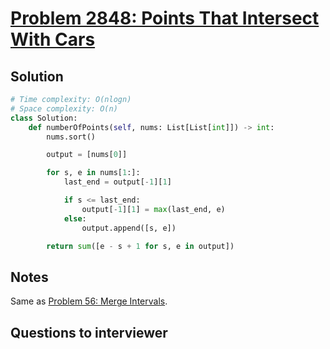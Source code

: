# [Problem 2848: Points That Intersect With Cars](https://leetcode.com/problems/points-that-intersect-with-cars/)

## Solution

```py
# Time complexity: O(nlogn)
# Space complexity: O(n)
class Solution:
    def numberOfPoints(self, nums: List[List[int]]) -> int:
        nums.sort()

        output = [nums[0]]

        for s, e in nums[1:]:
            last_end = output[-1][1]

            if s <= last_end:
                output[-1][1] = max(last_end, e)
            else:
                output.append([s, e])

        return sum([e - s + 1 for s, e in output])
```

## Notes

Same as [Problem 56: Merge Intervals](https://leetcode.com/problems/merge-intervals/).

## Questions to interviewer
